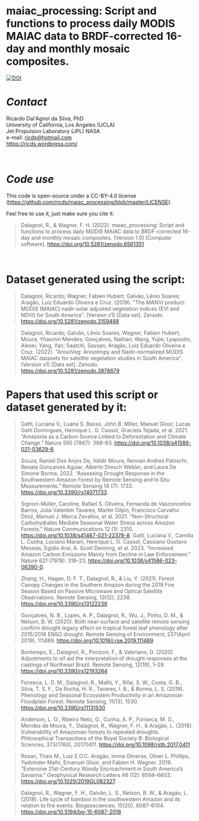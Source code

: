 # maiac_processing: Script and functions to process daily MODIS MAIAC data to BRDF-corrected 16-day and monthly mosaic composites.

[![DOI](https://zenodo.org/badge/DOI/10.5281/zenodo.6561351.svg)](https://doi.org/10.5281/zenodo.6561351)

# *Contact*
Ricardo Dal'Agnol da Silva, PhD<br>
University of California, Los Angeles (UCLA)<br>
Jet Propulsion Laboratory (JPL) NASA<br>
e-mail: ricds@hotmail.com<br>
https://ricds.wordpress.com/<br>

<BR>

# *Code use*
This code is open-source under a CC-BY-4.0 license (https://github.com/ricds/maiac_processing/blob/master/LICENSE).

Feel free to use it, just make sure you cite it:

> Dalagnol, R., & Wagner, F. H. (2022). maiac_processing: Script and functions to process daily MODIS MAIAC data to BRDF-corrected 16-day and monthly mosaic composites. (Version 1.0) [Computer software]. https://doi.org/10.5281/zenodo.6561351 
  
  
<BR>

# Dataset generated using the script:
> Dalagnol, Ricardo; Wagner, Fabien Hubert; Galvão, Lênio Soares; Aragão, Luiz Eduardo Oliveira e Cruz. (2019). "The MANVI product: MODIS (MAIAC) nadir-solar adjusted vegetation indices (EVI and NDVI) for South America". (Version v1) [Data set]. Zenodo. https://doi.org/10.5281/zenodo.3159488
  
> Dalagnol, Ricardo; Galvão, Lênio Soares; Wagner, Fabien Hubert; Moura, Yhasmin Mendes; Gonçalves, Nathan; Wang, Yujie; Lyapustin, Alexei; Yang, Yan; Saatchi, Sassan; Aragão, Luiz Eduardo Oliveira e Cruz. (2022). "AnisoVeg: Anisotropy and Nadir-normalized MODIS MAIAC datasets for satellite vegetation studies in South America". (Version v1) [Data set]. Zenodo. https://doi.org/10.5281/zenodo.3878879
  
# Papers that used this script or dataset generated by it:

> Gatti, Luciana V., Luana S. Basso, John B. Miller, Manuel Gloor, Lucas Gatti Domingues, Henrique L. G. Cassol, Graciela Tejada, et al. 2021. “Amazonia as a Carbon Source Linked to Deforestation and Climate Change.” Nature 595 (7867): 388–93. https://doi.org/10.1038/s41586-021-03629-6.

> Souza, Ranieli Dos Anjos De, Valdir Moura, Rennan Andres Paloschi, Renata Gonçalves Aguiar, Alberto Dresch Webler, and Laura De Simone Borma. 2022. “Assessing Drought Response in the Southwestern Amazon Forest by Remote Sensing and In Situ Measurements.” Remote Sensing 14 (7): 1733. https://doi.org/10.3390/rs14071733.

> Signori-Müller, Caroline, Rafael S. Oliveira, Fernanda de Vasconcellos Barros, Julia Valentim Tavares, Martin Gilpin, Francisco Carvalho Diniz, Manuel J. Marca Zevallos, et al. 2021. “Non-Structural Carbohydrates Mediate Seasonal Water Stress across Amazon Forests.” Nature Communications 12 (1): 2310. https://doi.org/10.1038/s41467-021-22378-8.
> Gatti, Luciana V., Camilla L. Cunha, Luciano Marani, Henrique L. G. Cassol, Cassiano Gustavo Messias, Egidio Arai, A. Scott Denning, et al. 2023. “Increased Amazon Carbon Emissions Mainly from Decline in Law Enforcement.” Nature 621 (7978): 318–23. https://doi.org/10.1038/s41586-023-06390-0.

> Zhang, H., Hagan, D. F. T., Dalagnol, R., & Liu, Y. (2021). Forest Canopy Changes in the Southern Amazon during the 2019 Fire Season Based on Passive Microwave and Optical Satellite Observations. Remote Sensing, 13(12), 2238. https://doi.org/10.3390/rs13122238

> Gonçalves, N. B., Lopes, A. P., Dalagnol, R., Wu, J., Pinho, D. M., & Nelson, B. W. (2020). Both near-surface and satellite remote sensing confirm drought legacy effect on tropical forest leaf phenology after 2015/2016 ENSO drought. Remote Sensing of Environment, 237(April 2019), 111489. https://doi.org/10.1016/j.rse.2019.111489

> Bontempo, E., Dalagnol, R., Ponzoni, F., & Valeriano, D. (2020). Adjustments to sif aid the interpretation of drought responses at the caatinga of Northeast Brazil. Remote Sensing, 12(19), 1–29. https://doi.org/10.3390/rs12193264

> Fonseca, L. D. M., Dalagnol, R., Malhi, Y., Rifai, S. W., Costa, G. B., Silva, T. S. F., Da Rocha, H. R., Tavares, I. B., & Borma, L. S. (2019). Phenology and Seasonal Ecosystem Productivity in an Amazonian Floodplain Forest. Remote Sensing, 11(13), 1530. https://doi.org/10.3390/rs11131530

> Anderson, L. O., Ribeiro Neto, G., Cunha, A. P., Fonseca, M. G., Mendes de Moura, Y., Dalagnol, R., Wagner, F. H., & Aragão, L. (2018). Vulnerability of Amazonian forests to repeated droughts. Philosophical Transactions of the Royal Society B: Biological Sciences, 373(1760), 20170411. https://doi.org/10.1098/rstb.2017.0411

> Rosan, Thais M., Luiz E.O.C. Aragão, Imma Oliveras, Oliver L. Phillips, Yadvinder Malhi, Emanuel Gloor, and Fabien H. Wagner. 2019. “Extensive 21st-Century Woody Encroachment in South America’s Savanna.” Geophysical Research Letters 46 (12): 6594–6603. https://doi.org/10.1029/2019GL082327.

> Dalagnol, R., Wagner, F. H., Galvão, L. S., Nelson, B. W., & Aragão, L. (2018). Life cycle of bamboo in the southwestern Amazon and its relation to fire events. Biogeosciences, 15(20), 6087–6104. https://doi.org/10.5194/bg-15-6087-2018
